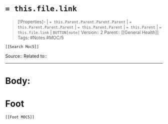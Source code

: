 # `= this.file.link`
>[!Properties]- | `= this.Parent.Parent.Parent.Parent` |  `= this.Parent.Parent.Parent` | `= this.Parent.Parent` | `= this.Parent` | `= this.file.link` | `BUTTON[note]`
>Version:: 2
>Parent:: [[General Health]]
>Tags: #Notes #MOC/5
```meta-bind-embed
[[Search Moc5]]
```
Source::
Related to::
***
# Body:









# Foot
```meta-bind-embed
[[Foot MOC5]]
```